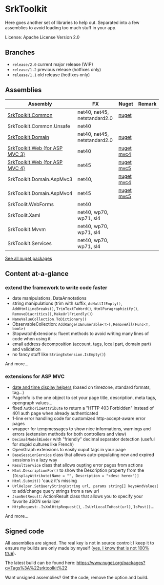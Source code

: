 
SrkToolkit
==========

Here goes another set of libraries to help out. Separated into a few assemblies to avoid loading too much stuff in your app.

License: Apache License Version 2.0


Branches
--------------------

- `release/2.0` current major release (WIP)
- `release/1.2` previous release (hotfixes only)
- `release/1.1` old release (hotfixes only)



Assemblies
--------------------

| Assembly                                                 | FX                           | Nuget                                                     | Remark |
|----------------------------------------------------------|------------------------------|-----------------------------------------------------------|--------|
| [SrkToolkit.Common](Wiki/SrkToolkit.Common.md)           | net40, net45, netstandard2.0 | [nuget](https://www.nuget.org/packages/SrkToolkit.Common) |        |
| SrkToolkit.Common.Unsafe                                 | net40                        | |        |
| [SrkToolkit.Domain](Wiki/SrkToolkit.Domain.md)           | net40, net45, netstandard2.0 | [nuget](https://www.nuget.org/packages/SrkToolkit.Domain) |        |
| [SrkToolkit.Web (for ASP MVC 3)](Wiki/SrkToolkit.Web.md) | net40                        | [nuget mvc4](https://www.nuget.org/packages/SrkToolkit.Web.AspMvc4) |        |
| [SrkToolkit.Web (for ASP MVC 4)](Wiki/SrkToolkit.Web.md) | net45                        | [nuget mvc5](https://www.nuget.org/packages/SrkToolkit.Web.AspMvc5) |        |
| SrkToolkit.Domain.AspMvc3                                | net40,                       | [nuget mvc4](https://www.nuget.org/packages/SrkToolkit.Domain.AspMvc4) |        |
| SrkToolkit.Domain.AspMvc4                                | net45                        | [nuget mvc5](https://www.nuget.org/packages/SrkToolkit.Domain.AspMvc5) |        |
| SrkToolit.WebForms                                       | net40                        | |        |
| SrkToolit.Xaml                                           | net40, wp70, wp71, sl4       | |        |
| SrkToolkit.Mvvm                                          | net40, wp70, wp71, sl4       | |        |
| SrkToolkit.Services                                      | net40, wp70, wp71, sl4       | |        |

[See all nuget packages](https://www.nuget.org/packages?q=Tags%3A%22SrkToolkit%22)


Content at-a-glance
--------------------

### extend the framework to write code faster

  - date manipulations, DataAnnotations
  - string manipulations (trim with suffix, `AsNullIfEmpty()`, `AddHtmlLineBreaks()`, `TrimTextToWord()`, `HtmlParagraphizify()`, `RemoveDiacritics()`, `MakeUrlFriendly()`) 
  - `NameValueCollection.ToDictionary()`
  - ObservableCollection<T>: `AddRange(IEnumerable<T>)`, `RemoveAll(Func<T, bool>)`
  - StopwatchExtensions: fluent methods to avoid writing many lines of code when using it  
  - email address decomposition (account, tags, local part, domain part) and validation
  - no fancy stuff like `StringExtension.IsEmpty()`)

And more...

### extensions for ASP MVC
 
 - [date and time display helpers](Wiki/SrkToolkit.Web-HtmlHelpers.md) (based on timezone, standard formats, <time /> tag...)
 - PageInfo is the one object to set your page title, description, meta tags, opengraph values...
 - fixed `AuthorizeAttribute` to return a "HTTP 403 Forbidden" instead of 401 auth page when already authenticated
 - 1-line error handling code for customized http-accept-aware error pages
 - wrapper for tempmessages to show nice informations, warnings and errors (extension methods for both controllers and view)
 - `DecimalModelBinder` with "friendly" decimal separator detection (useful for stupid cultures like French)
 - OpenGraph extensions to easily ouput tags in your page
 - `BaseSessionService` class that allows auto-populating new and expired sessions in a lazy way
 - `ResultService` class that allows oupting error pages from actions
 - `Html.DescriptionFor()` to show the Description property from the `[DisplayAttribute(Name = "", Description = "<desc here>")]`
 - `Html.Submit()` 'cauz it's missing
 - `UrlHelper.SetQueryString(string url, params string[] keysAndValues)` to add/change query strings from a raw url
 - `JsonNetResult`: ActionResult class that allows you to specify your favorite JSON serializer
 - `HttpRequest`: `.IsXmlHttpRequest()`, `.IsUrlLocalToHost(url)`, `IsPost()`...

And more...

Signed code
--------------------

All assemblies are signed. The real key is not in source control; I keep it to ensure my builds are only made by myself ([yes, I know that is not 100% true][1]).

The latest build can be found here: https://www.nuget.org/packages?q=Tags%3A%22srktoolkit%22

Want unsigned assemblies? Get the code, remove the option and build.



[1]: http://ianpicknell.blogspot.fr/2010/02/tampering-with-strong-named-assembly.html
